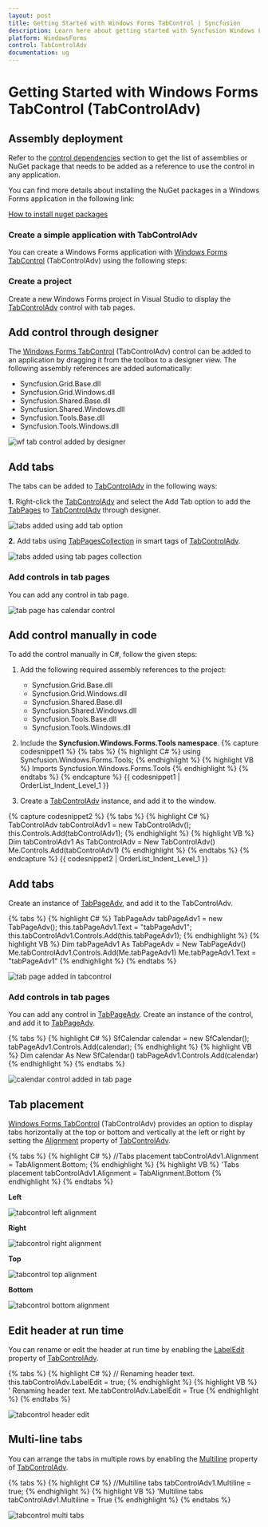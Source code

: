 ```yaml
---
layout: post
title: Getting Started with Windows Forms TabControl | Syncfusion
description: Learn here about getting started with Syncfusion Windows Forms TabControl (TabControlAdv) control, its elements and more details.
platform: WindowsForms
control: TabControlAdv 
documentation: ug
---
```


# Getting Started with Windows Forms TabControl (TabControlAdv)

## Assembly deployment

Refer to the [control dependencies](https://help.syncfusion.com/windowsforms/control-dependencies#tabcontroladv) section to get the list of assemblies or NuGet package that needs to be added as a reference to use the control in any application.

You can find more details about installing the NuGet packages in a Windows Forms application in the following link:

[How to install nuget packages](https://help.syncfusion.com/windowsforms/installation/install-nuget-packages)

### Create a simple application with TabControlAdv

You can create a Windows Forms application with [Windows Forms TabControl](https://www.syncfusion.com/winforms-ui-controls/tabcontrol) (TabControlAdv) using the following steps:

### Create a project

Create a new Windows Forms project in Visual Studio to display the [TabControlAdv](https://help.syncfusion.com/cr/windowsforms/Syncfusion.Windows.Forms.Tools.TabControlAdv.html) control with tab pages.

## Add control through designer

The [Windows Forms TabControl](https://www.syncfusion.com/winforms-ui-controls/tabcontrol) (TabControlAdv) control can be added to an application by dragging it from the toolbox to a designer view. The following assembly references are added automatically:

* Syncfusion.Grid.Base.dll
* Syncfusion.Grid.Windows.dll
* Syncfusion.Shared.Base.dll
* Syncfusion.Shared.Windows.dll
* Syncfusion.Tools.Base.dll
* Syncfusion.Tools.Windows.dll

![wf tab control added by designer](GettingStarted_images/wf-tabcontrol-added-by-designer.png)

## Add tabs

The tabs can be added to [TabControlAdv](https://help.syncfusion.com/cr/windowsforms/Syncfusion.Windows.Forms.Tools.TabControlAdv.html) in the following ways:

**1.** Right-click the [TabControlAdv](https://help.syncfusion.com/cr/windowsforms/Syncfusion.Windows.Forms.Tools.TabControlAdv.html) and select the Add Tab option to add the [TabPages](https://help.syncfusion.com/cr/windowsforms/Syncfusion.Windows.Forms.Tools.TabControlAdv.html#Syncfusion_Windows_Forms_Tools_TabControlAdv_TabPages) to [TabControlAdv](https://help.syncfusion.com/cr/windowsforms/Syncfusion.Windows.Forms.Tools.TabControlAdv.html) through designer.

![tabs added using add tab option](GettingStarted_images/AddingTabs.png)

**2.** Add tabs using [TabPagesCollection](https://help.syncfusion.com/cr/windowsforms/Syncfusion.Windows.Forms.Tools.TabPageAdvCollection.html) in smart tags of [TabControlAdv](https://help.syncfusion.com/cr/windowsforms/Syncfusion.Windows.Forms.Tools.TabControlAdv.html).

![tabs added using tab pages collection](GettingStarted_images/wf-tab-page-added-by-designer.png)

### Add controls in tab pages

You can add any control in tab page.

![tab page has calendar control](GettingStarted_images/calendar-control-added-in-tabpage.png)

## Add control manually in code

To add the control manually in C#, follow the given steps:

1. Add the following required assembly references to the project: 

    * Syncfusion.Grid.Base.dll
    * Syncfusion.Grid.Windows.dll
    * Syncfusion.Shared.Base.dll
    * Syncfusion.Shared.Windows.dll
    * Syncfusion.Tools.Base.dll
    * Syncfusion.Tools.Windows.dll

2. Include the **Syncfusion.Windows.Forms.Tools namespace**.
  {% capture codesnippet1 %}
  {% tabs %}
  {% highlight C# %}
  using Syncfusion.Windows.Forms.Tools;
  {% endhighlight %}
  {% highlight VB %}
  Imports Syncfusion.Windows.Forms.Tools
  {% endhighlight %}
  {% endtabs %}
  {% endcapture %}
  {{ codesnippet1 | OrderList_Indent_Level_1 }}

3. Create a [TabControlAdv](https://help.syncfusion.com/cr/windowsforms/Syncfusion.Windows.Forms.Tools.TabControlAdv.html) instance, and add it to the window.

  {% capture codesnippet2 %}
  {% tabs %}
  {% highlight C# %}
  TabControlAdv tabControlAdv1 = new TabControlAdv();
  this.Controls.Add(tabControlAdv1);
  {% endhighlight %}
  {% highlight VB %}
  Dim tabControlAdv1 As TabControlAdv = New TabControlAdv()
  Me.Controls.Add(tabControlAdv1)
  {% endhighlight %}
  {% endtabs %}
  {% endcapture %}
  {{ codesnippet2 | OrderList_Indent_Level_1 }}

## Add tabs

Create an instance of [TabPageAdv](https://help.syncfusion.com/cr/windowsforms/Syncfusion.Windows.Forms.Tools.TabPageAdv.html), and add it to the TabControlAdv.

{% tabs %}
{% highlight C# %}
TabPageAdv tabPageAdv1 = new TabPageAdv();
this.tabPageAdv1.Text = "tabPageAdv1";
this.tabControlAdv1.Controls.Add(this.tabPageAdv1);
{% endhighlight %}
{% highlight VB %}
Dim tabPageAdv1 As TabPageAdv = New TabPageAdv()
Me.tabControlAdv1.Controls.Add(Me.tabPageAdv1)
Me.tabPageAdv1.Text = "tabPageAdv1"
{% endhighlight %}
{% endtabs %}

![tab page added in tabcontrol](GettingStarted_images/tabpage.png)

### Add controls in tab pages

You can add any control in [TabPageAdv](https://help.syncfusion.com/cr/windowsforms/Syncfusion.Windows.Forms.Tools.TabPageAdv.html). Create an instance of the control, and add it to [TabPageAdv](https://help.syncfusion.com/cr/windowsforms/Syncfusion.Windows.Forms.Tools.TabPageAdv.html).

{% tabs %}
{% highlight C# %}
SfCalendar calendar = new SfCalendar();
tabPageAdv1.Controls.Add(calendar);
{% endhighlight %}
{% highlight VB %}
Dim calendar As New SfCalendar()
tabPageAdv1.Controls.Add(calendar)
{% endhighlight %}
{% endtabs %}

![calendar control added in tab page](GettingStarted_images/calendar-control-added-in-tabpage-new.png)

## Tab placement

[Windows Forms TabControl](https://help.syncfusion.com/cr/windowsforms/Syncfusion.Windows.Forms.Tools.TabControlAdv.html) (TabControlAdv) provides an option to display tabs horizontally at the top or bottom and vertically at the left or right by setting the [Alignment](https://help.syncfusion.com/cr/windowsforms/Syncfusion.Windows.Forms.Tools.TabControlAdv.html#Syncfusion_Windows_Forms_Tools_TabControlAdv_Alignment) property of [TabControlAdv](https://help.syncfusion.com/cr/windowsforms/Syncfusion.Windows.Forms.Tools.TabControlAdv.html).

{% tabs %}
{% highlight C# %}
//Tabs placement
tabControlAdv1.Alignment = TabAlignment.Bottom;
{% endhighlight %}
{% highlight VB %}
'Tabs placement
tabControlAdv1.Alignment = TabAlignment.Bottom
{% endhighlight %}
{% endtabs %}

**Left**

![tabcontrol left alignment](GettingStarted_images/tabcontrol-left-alignment.png)

**Right**

![tabcontrol right alignment](GettingStarted_images/tabcontrol-right-alignment.png)

**Top**

![tabcontrol top alignment](GettingStarted_images/tabcontrol-top-alignment.png)

**Bottom**

![tabcontrol bottom alignment](GettingStarted_images/tabcontrol-bottom-alignment.png)

## Edit header at run time

You can rename or edit the header at run time by enabling the [LabelEdit](https://help.syncfusion.com/cr/windowsforms/Syncfusion.Windows.Forms.Tools.TabControlAdv.html#Syncfusion_Windows_Forms_Tools_TabControlAdv_LabelEdit) property of [TabControlAdv](https://help.syncfusion.com/cr/windowsforms/Syncfusion.Windows.Forms.Tools.TabControlAdv.html). 

{% tabs %}
{% highlight C# %}
// Renaming header text.
this.tabControlAdv.LabelEdit = true;
{% endhighlight %}
{% highlight VB %}
' Renaming header text.
Me.tabControlAdv.LabelEdit = True
{% endhighlight %}
{% endtabs %}

![tabcontrol header edit](GettingStarted_images/tabcontrol-header-edit-option.png)

## Multi-line tabs

You can arrange the tabs in multiple rows by enabling the [Multiline](https://help.syncfusion.com/cr/windowsforms/Syncfusion.Windows.Forms.Tools.TabControlAdv.html#Syncfusion_Windows_Forms_Tools_TabControlAdv_Multiline) property of [TabControlAdv](https://help.syncfusion.com/cr/windowsforms/Syncfusion.Windows.Forms.Tools.TabControlAdv.html).

{% tabs %}
{% highlight C# %}
//Multiline tabs
tabControlAdv1.Multiline = true;
{% endhighlight %}
{% highlight VB %}
'Multiline tabs
tabControlAdv1.Multiline = True
{% endhighlight %}
{% endtabs %}

![tabcontrol multi tabs](GettingStarted_images/tabcontrol-multi-tabs.png)

